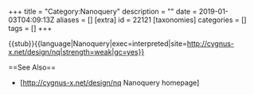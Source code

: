 +++
title = "Category:Nanoquery"
description = ""
date = 2019-01-03T04:09:13Z
aliases = []
[extra]
id = 22121
[taxonomies]
categories = []
tags = []
+++

{{stub}}{{language|Nanoquery|exec=interpreted|site=http://cygnus-x.net/design/nq|strength=weak|gc=yes}}

==See Also==
* [http://cygnus-x.net/design/nq Nanoquery homepage]
